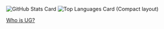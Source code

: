 ![GitHub Stats Card](https://github-readme-stats-ten-pied-58.vercel.app/api?username=UUGTech&hide_rank=true&count_private=true&bg_color=1e1e2e&text_color=cdd6f4&icon_color=cba6f7&title_color=94e2d5)
![Top Languages Card (Compact layout)](https://github-readme-stats-ten-pied-58.vercel.app/api/top-langs/?username=UUGTech&layout=compact&count_private=true&bg_color=1e1e2e&text_color=cdd6f4&icon_color=cba6f7&title_color=94e2d5&exclude_repo=Gravitist,catescape)

[Who is UG?](https://uugtech.netlify.app/)
